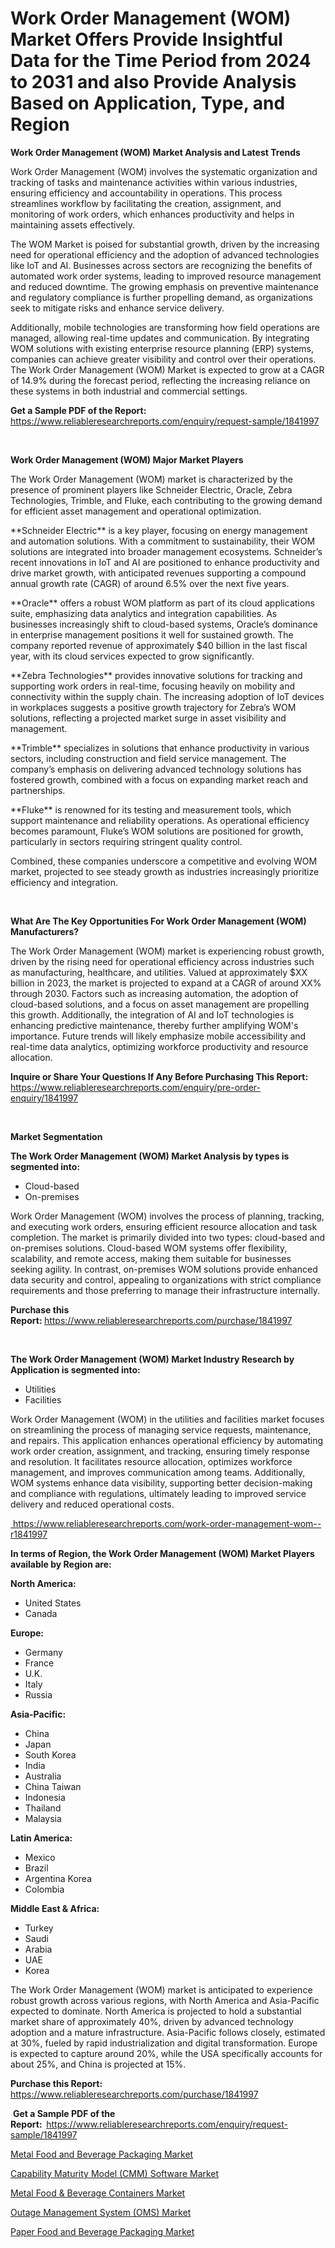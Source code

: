 <p><h1>Work Order Management (WOM) Market Offers Provide Insightful Data for the Time Period from 2024 to 2031 and also Provide Analysis Based on Application, Type, and Region</h1></p><p><strong>Work Order Management (WOM) Market Analysis and Latest Trends</strong></p>
<p><p>Work Order Management (WOM) involves the systematic organization and tracking of tasks and maintenance activities within various industries, ensuring efficiency and accountability in operations. This process streamlines workflow by facilitating the creation, assignment, and monitoring of work orders, which enhances productivity and helps in maintaining assets effectively.</p><p>The WOM Market is poised for substantial growth, driven by the increasing need for operational efficiency and the adoption of advanced technologies like IoT and AI. Businesses across sectors are recognizing the benefits of automated work order systems, leading to improved resource management and reduced downtime. The growing emphasis on preventive maintenance and regulatory compliance is further propelling demand, as organizations seek to mitigate risks and enhance service delivery.</p><p>Additionally, mobile technologies are transforming how field operations are managed, allowing real-time updates and communication. By integrating WOM solutions with existing enterprise resource planning (ERP) systems, companies can achieve greater visibility and control over their operations. The Work Order Management (WOM) Market is expected to grow at a CAGR of 14.9% during the forecast period, reflecting the increasing reliance on these systems in both industrial and commercial settings.</p></p>
<p><strong>Get a Sample PDF of the Report:&nbsp;</strong> <a href="https://www.reliableresearchreports.com/enquiry/request-sample/1841997?utm_campaign=36&utm_medium=2&utm_source=Github&utm_content=ia&utm_term=31122024&utm_id=work-order-management-wom">https://www.reliableresearchreports.com/enquiry/request-sample/1841997</a></p>
<p>&nbsp;</p>
<p><strong>Work Order Management (WOM) Major Market Players</strong></p>
<p><p>The Work Order Management (WOM) market is characterized by the presence of prominent players like Schneider Electric, Oracle, Zebra Technologies, Trimble, and Fluke, each contributing to the growing demand for efficient asset management and operational optimization.</p><p>**Schneider Electric** is a key player, focusing on energy management and automation solutions. With a commitment to sustainability, their WOM solutions are integrated into broader management ecosystems. Schneider’s recent innovations in IoT and AI are positioned to enhance productivity and drive market growth, with anticipated revenues supporting a compound annual growth rate (CAGR) of around 6.5% over the next five years.</p><p>**Oracle** offers a robust WOM platform as part of its cloud applications suite, emphasizing data analytics and integration capabilities. As businesses increasingly shift to cloud-based systems, Oracle’s dominance in enterprise management positions it well for sustained growth. The company reported revenue of approximately $40 billion in the last fiscal year, with its cloud services expected to grow significantly.</p><p>**Zebra Technologies** provides innovative solutions for tracking and supporting work orders in real-time, focusing heavily on mobility and connectivity within the supply chain. The increasing adoption of IoT devices in workplaces suggests a positive growth trajectory for Zebra’s WOM solutions, reflecting a projected market surge in asset visibility and management.</p><p>**Trimble** specializes in solutions that enhance productivity in various sectors, including construction and field service management. The company’s emphasis on delivering advanced technology solutions has fostered growth, combined with a focus on expanding market reach and partnerships.</p><p>**Fluke** is renowned for its testing and measurement tools, which support maintenance and reliability operations. As operational efficiency becomes paramount, Fluke’s WOM solutions are positioned for growth, particularly in sectors requiring stringent quality control.</p><p>Combined, these companies underscore a competitive and evolving WOM market, projected to see steady growth as industries increasingly prioritize efficiency and integration.</p></p>
<p>&nbsp;</p>
<p><strong>What Are The Key Opportunities For Work Order Management (WOM) Manufacturers?</strong></p>
<p><p>The Work Order Management (WOM) market is experiencing robust growth, driven by the rising need for operational efficiency across industries such as manufacturing, healthcare, and utilities. Valued at approximately $XX billion in 2023, the market is projected to expand at a CAGR of around XX% through 2030. Factors such as increasing automation, the adoption of cloud-based solutions, and a focus on asset management are propelling this growth. Additionally, the integration of AI and IoT technologies is enhancing predictive maintenance, thereby further amplifying WOM's importance. Future trends will likely emphasize mobile accessibility and real-time data analytics, optimizing workforce productivity and resource allocation.</p></p>
<p><strong>Inquire or Share Your Questions If Any Before Purchasing This Report:</strong> <a href="https://www.reliableresearchreports.com/enquiry/pre-order-enquiry/1841997?utm_campaign=36&utm_medium=2&utm_source=Github&utm_content=ia&utm_term=31122024&utm_id=work-order-management-wom">https://www.reliableresearchreports.com/enquiry/pre-order-enquiry/1841997</a></p>
<p>&nbsp;</p>
<p><strong>Market Segmentation</strong></p>
<p><strong>The Work Order Management (WOM) Market Analysis by types is segmented into:</strong></p>
<p><ul><li>Cloud-based</li><li>On-premises</li></ul></p>
<p><p>Work Order Management (WOM) involves the process of planning, tracking, and executing work orders, ensuring efficient resource allocation and task completion. The market is primarily divided into two types: cloud-based and on-premises solutions. Cloud-based WOM systems offer flexibility, scalability, and remote access, making them suitable for businesses seeking agility. In contrast, on-premises WOM solutions provide enhanced data security and control, appealing to organizations with strict compliance requirements and those preferring to manage their infrastructure internally.</p></p>
<p><strong>Purchase this Report:&nbsp;</strong><a href="https://www.reliableresearchreports.com/purchase/1841997?utm_campaign=36&utm_medium=2&utm_source=Github&utm_content=ia&utm_term=31122024&utm_id=work-order-management-wom">https://www.reliableresearchreports.com/purchase/1841997</a></p>
<p>&nbsp;</p>
<p><strong>The Work Order Management (WOM) Market Industry Research by Application is segmented into:</strong></p>
<p><ul><li>Utilities</li><li>Facilities</li></ul></p>
<p><p>Work Order Management (WOM) in the utilities and facilities market focuses on streamlining the process of managing service requests, maintenance, and repairs. This application enhances operational efficiency by automating work order creation, assignment, and tracking, ensuring timely response and resolution. It facilitates resource allocation, optimizes workforce management, and improves communication among teams. Additionally, WOM systems enhance data visibility, supporting better decision-making and compliance with regulations, ultimately leading to improved service delivery and reduced operational costs.</p></p>
<p><a href="https://www.reliableresearchreports.com/work-order-management-wom--r1841997?utm_campaign=36&utm_medium=2&utm_source=Github&utm_content=ia&utm_term=31122024&utm_id=work-order-management-wom">&nbsp;https://www.reliableresearchreports.com/work-order-management-wom--r1841997</a></p>
<p><strong>In terms of Region, the Work Order Management (WOM) Market Players available by Region are:</strong></p>
<p>
    <p> <strong> North America: </strong>
        <ul>
            <li>United States</li>
            <li>Canada</li>
        </ul>
        </p> 
    <p> <strong> Europe: </strong>
        <ul>
            <li>Germany</li>
            <li>France</li>
            <li>U.K.</li>
            <li>Italy</li>
            <li>Russia</li>
        </ul>
        </p> 
    <p> <strong> Asia-Pacific: </strong>
        <ul>
            <li>China</li>
            <li>Japan</li>
            <li>South Korea</li>
            <li>India</li>
            <li>Australia</li>
            <li>China Taiwan</li>
            <li>Indonesia</li>
            <li>Thailand</li>
            <li>Malaysia</li>
        </ul>
        </p> 
    <p> <strong> Latin America: </strong>
        <ul>
            <li>Mexico</li>
            <li>Brazil</li>
            <li>Argentina Korea</li>
            <li>Colombia</li>
        </ul>
        </p> 
    <p> <strong> Middle East & Africa: </strong>
        <ul>
            <li>Turkey</li>
            <li>Saudi</li>
            <li>Arabia</li>
            <li>UAE</li>
            <li>Korea</li>
        </ul>
    </p>
    </p>
<p><p>The Work Order Management (WOM) market is anticipated to experience robust growth across various regions, with North America and Asia-Pacific expected to dominate. North America is projected to hold a substantial market share of approximately 40%, driven by advanced technology adoption and a mature infrastructure. Asia-Pacific follows closely, estimated at 30%, fueled by rapid industrialization and digital transformation. Europe is expected to capture around 20%, while the USA specifically accounts for about 25%, and China is projected at 15%.</p></p>
<p><strong>Purchase this Report: </strong><a href="https://www.reliableresearchreports.com/purchase/1841997?utm_campaign=36&utm_medium=2&utm_source=Github&utm_content=ia&utm_term=31122024&utm_id=work-order-management-wom">https://www.reliableresearchreports.com/purchase/1841997</a></p>
<p>&nbsp;<strong>Get a Sample PDF of the Report:&nbsp;&nbsp;</strong><a href="https://www.reliableresearchreports.com/enquiry/request-sample/1841997?utm_campaign=36&utm_medium=2&utm_source=Github&utm_content=ia&utm_term=31122024&utm_id=work-order-management-wom">https://www.reliableresearchreports.com/enquiry/request-sample/1841997</a></p>
<p><strong></strong></p>
<p><p><a href="https://github.com/SanjidaKhan901/Market-Research-Report-List-1/blob/main/metal-food-and-beverage-packaging-market.md?utm_campaign=36&utm_medium=2&utm_source=Github&utm_content=ia&utm_term=31122024&utm_id=work-order-management-wom">Metal Food and Beverage Packaging Market</a></p><p><a href="https://github.com/dierdrecrichton210/Market-Research-Report-List-1/blob/main/capability-maturity-model-cmm-software-market.md?utm_campaign=36&utm_medium=2&utm_source=Github&utm_content=ia&utm_term=31122024&utm_id=work-order-management-wom">Capability Maturity Model (CMM) Software Market</a></p><p><a href="https://github.com/AngelaWalsh696/Market-Research-Report-List-1/blob/main/metal-food-beverage-containers-market.md?utm_campaign=36&utm_medium=2&utm_source=Github&utm_content=ia&utm_term=31122024&utm_id=work-order-management-wom">Metal Food & Beverage Containers Market</a></p><p><a href="https://github.com/cheryjhonson/Market-Research-Report-List-1/blob/main/outage-management-system-oms-market.md?utm_campaign=36&utm_medium=2&utm_source=Github&utm_content=ia&utm_term=31122024&utm_id=work-order-management-wom">Outage Management System (OMS) Market</a></p><p><a href="https://github.com/tamvrosiya/Market-Research-Report-List-6/blob/main/paper-food-and-beverage-packaging-market.md?utm_campaign=36&utm_medium=2&utm_source=Github&utm_content=ia&utm_term=31122024&utm_id=work-order-management-wom">Paper Food and Beverage Packaging Market</a></p></p>